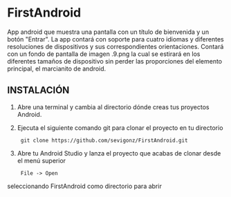 # FirstAndroid

App android que muestra una pantalla con un título de bienvenida y un botón "Entrar".
La app contará con soporte para cuatro idiomas y diferentes resoluciones de dispositivos y sus
correspondientes orientaciones. Contará con un fondo de pantalla de imagen .9.png la cual
se estirará en los diferentes tamaños de dispositivo sin perder las proporciones del elemento
principal, el marcianito de android.


INSTALACIÓN
-----------

1. Abre una terminal y cambia al directorio dónde creas tus proyectos Android.
2. Ejecuta el siguiente comando git para clonar el proyecto en tu directorio

        git clone https://github.com/sevigonz/FirstAndroid.git

3. Abre tu Android Studio y lanza el proyecto que acabas de clonar desde el menú superior

        File -> Open

  seleccionando FirstAndroid como directorio para abrir